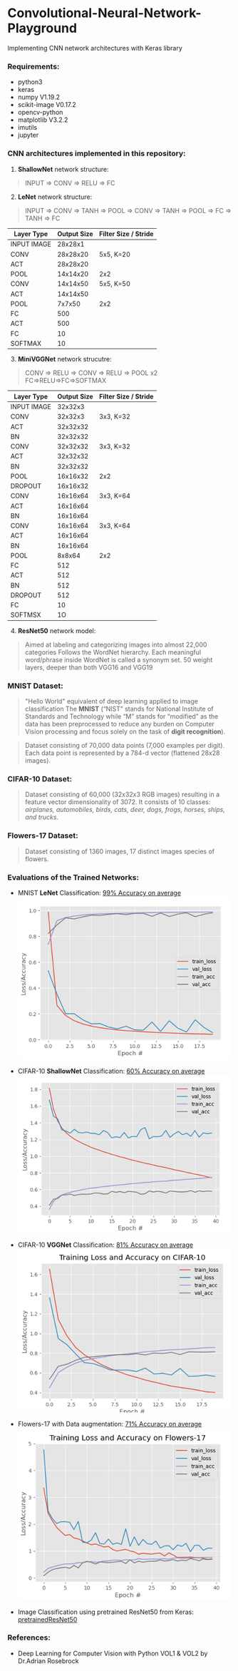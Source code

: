 # Convolutional-Neural-Network-Playground
Implementing CNN network architectures with Keras library

### Requirements:
* python3
* keras
* numpy V1.19.2
* scikit-image V0.17.2
* opencv-python
* matplotlib V3.2.2
* imutils 
* jupyter

### CNN architectures implemented in this repository:
1. **ShallowNet** network structure:
> INPUT => CONV => RELU => FC
2. **LeNet** network structure:
>  INPUT => CONV => TANH => POOL => CONV => 
>  TANH => POOL => FC => TANH => FC 
    
Layer Type | Output Size | Filter Size / Stride
---------- | ------------| -----------
INPUT IMAGE | 28x28x1 |
CONV | 28x28x20 | 5x5, K=20
ACT  | 28x28x20 |
POOL | 14x14x20 | 2x2
CONV | 14x14x50 | 5x5, K=50
ACT  | 14x14x50 |
POOL | 7x7x50 | 2x2
FC   | 500 |
ACT  | 500 |
FC   | 10 |
SOFTMAX | 10 |

3. **MiniVGGNet** network strucutre:
> CONV => RELU => CONV => RELU => POOL x2 FC=>RELU=>FC=>SOFTMAX

Layer Type | Output Size | Filter Size / Stride
---------- | ------------| -----------
INPUT IMAGE | 32x32x3 |
CONV | 32x32x3 | 3x3, K=32
ACT  | 32x32x32 | 
BN | 32x32x32 | 
CONV | 32x32x32 | 3x3, K=32
ACT  | 32x32x32 | 
BN | 32x32x32 | 
POOL | 16x16x32 | 2x2
DROPOUT | 16x16x32 | 
CONV | 16x16x64 | 3x3, K=64
ACT  | 16x16x64 | 
BN | 16x16x64 | 
CONV | 16x16x64 | 3x3, K=64
ACT  | 16x16x64 |
BN   | 16x16x64 |
POOL | 8x8x64   | 2x2
FC   | 512 |
ACT  | 512 |
BN   | 512 |
DROPOUT | 512 |
FC      | 10 |
SOFTMSX | 1O |

4. **ResNet50** network model:
> Aimed at labeling and categorizing images into almost 22,000 categories
> Follows the WordNet hierarchy. Each meaningful word/phrase inside WordNet is called a synonym set.
> 50 weight layers, deeper than both VGG16 and VGG19

### MNIST Dataset:
> "Hello World" equivalent of deep learning applied to image classification
> The **MNIST** (“NIST” stands for National Institute of Standards and Technology while “M” stands for “modified” as the data has been preprocessed to reduce any burden on Computer Vision processing and focus solely on the task of **digit recognition**).

> Dataset consisting of 70,000 data points (7,000 examples per digit). Each data point is represented by a 784-d vector (flattened 28x28 images).

### CIFAR-10 Dataset:
> Dataset consisting of 60,000 (32x32x3 RGB images) resulting in a feature vector dimensionality of 3072. It consists of 10 classes: _airplanes, automobiles, birds, cats, deer, dogs, frogs, horses, ships, and trucks_.

### Flowers-17 Dataset:
> Dataset consisting of 1360 images, 17 distinct images species of flowers. 

### Evaluations of the Trained Networks:
* MNIST **LeNet** Classification: [99% Accuracy on average](output/lenet_mnist_trainingEval.txt
)
![kerasCIFAR10](/output/lenet_mnist.PNG)

* CIFAR-10 **ShallowNet** Classification: [60% Accuracy on average](output/shallownet_cifar10_trainingEval.txt)
![kerasCIFAR10](/output/shallownet_cifar10.PNG)
* CIFAR-10 **VGGNet** Classification: [81% Accuracy on average](output/minivggnet_cifar10_trainingEval.txt)
![kerasCIFAR10](/output/minivggnet_cifar10.PNG)
* Flowers-17 with Data augmentation: [71% Accuracy on average](output/minivggnet_flowers17_data_aug.txt)
![minivggf17](/output/minivggnet_flowers17_data_aug.PNG)

* Image Classification using pretrained ResNet50 from Keras:
[pretrainedResNet50](./classifyImage_ResNet.ipynb)
### References:
* Deep Learning for Computer Vision with Python VOL1 & VOL2 by Dr.Adrian Rosebrock



